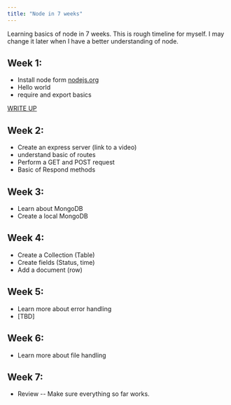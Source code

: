 ```yaml
---
title: "Node in 7 weeks"
---
```


Learning basics of node in 7 weeks. This is rough timeline for myself. I may change it later when I have a better understanding of node. 

## Week 1:


* Install node form [nodejs.org](http://nodejs.org/)
* Hello world
* require and export basics

[WRITE UP](_posts/Week_1/Week1.md)



## Week 2: 

* Create an express server (link to a video) 
* understand basic of routes
* Perform a GET and POST request
* Basic of Respond methods 

## Week 3:

* Learn about MongoDB 
* Create a local MongoDB  

## Week 4: 

* Create a Collection (Table) 
* Create fields (Status, time)
* Add a document (row) 

## Week 5:
 
* Learn more about error handling  
* [TBD]

## Week 6: 

* Learn more about file handling 

## Week 7: 

* Review -- Make sure everything so far works. 


